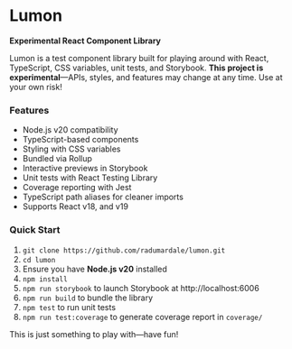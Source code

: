 # Lumon

**Experimental React Component Library**

Lumon is a test component library built for playing around with React, TypeScript, CSS variables, unit tests, and Storybook. **This project is experimental**—APIs, styles, and features may change at any time. Use at your own risk!

### Features

- Node.js v20 compatibility
- TypeScript-based components
- Styling with CSS variables
- Bundled via Rollup
- Interactive previews in Storybook
- Unit tests with React Testing Library
- Coverage reporting with Jest
- TypeScript path aliases for cleaner imports
- Supports React v18, and v19

### Quick Start

1. `git clone https://github.com/radumardale/lumon.git`
2. `cd lumon`
3. Ensure you have **Node.js v20** installed
4. `npm install`
5. `npm run storybook` to launch Storybook at http://localhost:6006
6. `npm run build` to bundle the library
7. `npm test` to run unit tests
8. `npm run test:coverage` to generate coverage report in `coverage/`

This is just something to play with—have fun!

